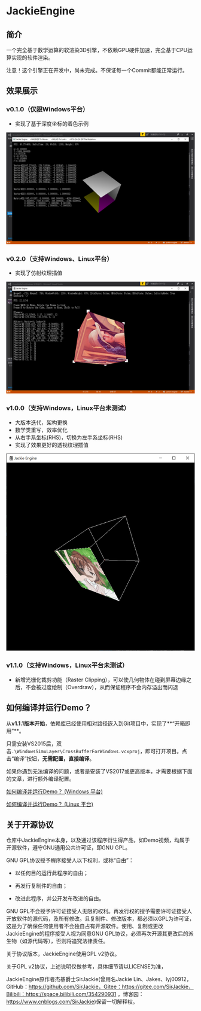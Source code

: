 # JackieEngine

## 简介

一个完全基于数学运算的软渲染3D引擎，不依赖GPU硬件加速，完全基于CPU运算实现的软件渲染。

注意！这个引擎正在开发中，尚未完成。不保证每一个Commit都能正常运行。

## 效果展示

### v0.1.0（仅限Windows平台）

- 实现了基于深度坐标的着色示例


![Demo1](README.assets/Demo1.png)

### v0.2.0（支持Windows、Linux平台）

- 实现了仿射纹理插值


![Demo2](README.assets/Demo2.png)

### v1.0.0（支持Windows，Linux平台未测试）

- 大版本迭代，架构更换
- 数学类重写，效率优化
- 从右手系坐标(RHS)，切换为左手系坐标(RHS)
- 实现了效果更好的透视纹理插值

![Demo3](README.assets/Demo3.png)

### v1.1.0（支持Windows，Linux平台未测试）

- 新增光栅化裁剪功能（Raster Clipping），可以使几何物体在碰到屏幕边缘之后，不会被过度绘制（Overdraw），从而保证程序不会内存溢出而闪退

## 如何编译并运行Demo？

从**v1.1.1版本开始**，依赖库已经使用相对路径嵌入到Git项目中，实现了**“开箱即用”**。

只需安装VS2015后，双击`.\WindowsSimuLayer\CrossBufferForWindows.vcxproj`，即可打开项目。点击“编译”按钮，**无需配置，直接编译**。

如果你遇到无法编译的问题，或者是安装了VS2017或更高版本，才需要根据下面的文章，进行额外编译配置。

[如何编译并运行Demo？ (Windows 平台)](README.assets/WindowsConfigurationDocument/ConfigurationDocument.md)

[如何编译并运行Demo？ (Linux 平台)](README.assets/LinuxConfigurationDocument/ConfigurationDocument.md)

## 关于开源协议

仓库中JackieEngine本身，以及通过该程序衍生得产品，如Demo视频，均属于开源软件，遵守GNU通用公共许可证，即GNU GPL。

GNU GPL协议授予程序接受人以下权利，或称“自由”：

- 以任何目的运行此程序的自由；

- 再发行复制件的自由；

- 改进此程序，并公开发布改进的自由。

GNU GPL不会授予许可证接受人无限的权利。再发行权的授予需要许可证接受人开放软件的源代码，及所有修改。且复制件、修改版本，都必须以GPL为许可证，这是为了确保任何使用者不会独自占有开源软件。使用、复制或更改JackieEngine的程序接受人视为同意GNU GPL协议，必须再次开源其更改后的派生物（如源代码等），否则将追究法律责任。

关于协议版本，JackieEngine使用GPL v2协议。

关于GPL v2协议，上述说明仅做参考，具体细节请以LICENSE为准，

JackieEngine原作者杰基爵士SirJackie(曾用名Jackie Lin、Jakes、lyj00912，GitHub：https://github.com/SirJackie，Gitee：https://gitee.com/SirJackie，Bilibili：https://space.bilibili.com/354290931 ，博客园：https://www.cnblogs.com/SirJackie)保留一切解释权。